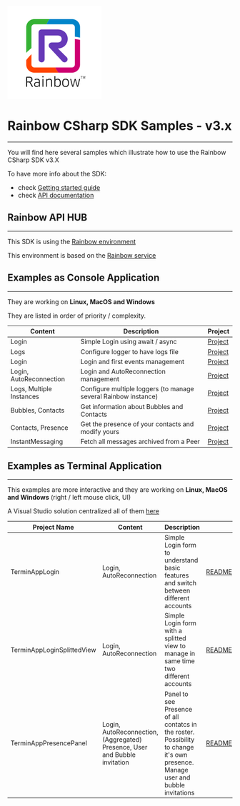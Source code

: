 ![Rainbow](../logo_rainbow.png)

 
# Rainbow CSharp SDK Samples - v3.x
---

You will find here several samples which illustrate how to use the Rainbow CSharp SDK v3.X

To have more info about the SDK:
- check [Getting started guide](https://developers.openrainbow.com/doc/sdk/csharp/core/sts/guides/001_getting_started?isBeta=true)
- check [API documentation](https://developers.openrainbow.com/doc/sdk/csharp/core/sts/api/Rainbow.Application?isBeta=true)


## Rainbow API HUB
---

This SDK is using the [Rainbow environment](https://developers.openrainbow.com/)
 
This environment is based on the [Rainbow service](https://www.openrainbow.com/) 


## Examples as Console Application
---

They are working on **Linux, MacOS and Windows**

They are listed in order of priority / complexity.

| Content | Description | Project |
| --- | --- | --- |
| Login | Simple Login using await / async | [Project](./ConsoleApp/Login%20simple) |
| Logs | Configure logger to have logs file | [Project](./ConsoleApp/Configure%20logger) | 
| Login | Login and first events management | [Project](./ConsoleApp/Login%20and%20events) |
| Login, AutoReconnection | Login and AutoReconnection management | [Project](./ConsoleApp/Login%20and%20autoreconnection) |
| Logs, Multiple Instances | Configure multiple loggers (to manage several Rainbow instance) | [Project](./ConsoleApp/Configure%20multiple%20loggers) |
| Bubbles, Contacts | Get information about Bubbles and Contacts | [Project](./ConsoleApp/Get%20basic%20contacts%20and%20bubbles%20info) |
| Contacts, Presence | Get the presence of your contacts and modify yours | [Project](./ConsoleApp/Get%20and%20set%20presence) |
| InstantMessaging | Fetch all messages archived from a Peer | [Project](./ConsoleApp/Fetch%20messages%20from%20peer) |


## Examples as Terminal Application
---

This examples are more interactive and they are working on **Linux, MacOS and Windows** (right / left mouse click, UI)

A Visual Studio solution centralized all of them [here](./TerminalApp/)

| Project Name | Content | Description | |
| --- | --- | --- | --- |
| TerminAppLogin | Login, AutoReconnection | Simple Login form to understand basic features and switch between different accounts  | [README](./TerminalApp/TerminalAppLogin/README.md) |
| TerminAppLoginSplittedView | Login, AutoReconnection | Simple Login form with a splitted view to manage in same time two different accounts | [README](./TerminalApp/TerminalAppLoginSplittedView/README.md) |
| TerminAppPresencePanel | Login, AutoReconnection, (Aggregated) Presence, User and Bubble invitation | Panel to see Presence of all contatcs in the roster. Possibility to change it's own presence. Manage user and bubble invitations | [README](./TerminalApp/TerminalAppPresencePanel/README.md) | 

